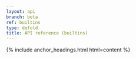 ```yaml
---
layout: api
branch: beta
ref: builtins
type: defold
title: API reference (builtins)
---
```

{% include anchor_headings.html html=content %}